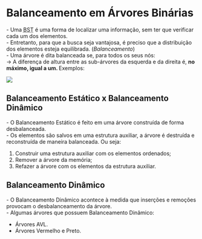 <h1> Balanceamento em Árvores Binárias </h1>
<p>
  - Uma <abbr title = "Binary Search Tree"> BST</abbr> é uma forma de localizar uma informação, sem ter que verificar cada um dos elementos.
  <br>
  - Entretanto, para que a busca seja vantajosa, é preciso que a distribuição dos elementos esteja equilibrada. (<em>Balanceamento</em>)
  <br>
  - Uma árvore é dita balanceada se, para todos os seus nós:
  <br>
  &rarr; A diferença de altura entre as sub-árvores da esquerda e da direita é, <strong> no máximo, igual a um. </strong> Exemplos:
</p>
<img src = "https://user-images.githubusercontent.com/59178745/183268498-8ccb74cf-f279-49f0-93bb-b468a5ba3ef9.png">
<h2> Balanceamento Estático x Balanceamento Dinâmico </h2>
<p>
  - O Balanceamento Estático é feito em uma árvore construída de forma desbalanceada.
  <br>
  - Os elementos são salvos em uma estrutura auxiliar, a árvore é destruída e reconstruída de maneira balanceada. Ou seja:
  <ol>
    <li> Construir uma estrutura auxiliar com os elementos ordenados; </li>
    <li> Remover a árvore da memória; </li>
    <li> Refazer a árvore com os elementos da estrutura auxiliar. </li>
  </ol>
</p>
<h2> Balanceamento Dinâmico </h2>
<p>
  - O Balanceamento Dinâmico acontece à medida que inserções e remoções provocam o desbalanceamento da árvore.
  <br>
  - Algumas árvores que possuem Balanceamento Dinâmico:
  <ul>
    <li> Árvores AVL. </li>
    <li> Árvores Vermelho e Preto. </li>
  </ul>
</p>
